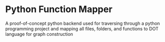 # Python Function Mapper

A proof-of-concept python backend used for traversing through a python programming project and mapping all files, folders, and functions to DOT language for graph construction
